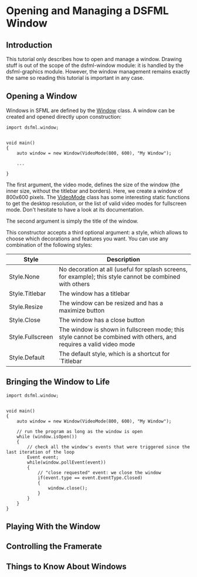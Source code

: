 Opening and Managing a DSFML Window
=====

Introduction
---

This tutorial only describes how to open and manage a window. Drawing stuff is out of the scope of the dsfml-window module: it is handled by the dsfml-graphics module. However, the window management remains exactly the same so reading this tutorial is important in any case.

Opening a Window
---

Windows in SFML are defined by the [Window](https://github.com/Jebbs/DSFML/blob/master/src/dsfml/window/window.d) class. A window can be created and opened directly upon construction:

```
import dsfml.window;


void main()
{
	auto window = new Window(VideoMode(800, 600), "My Window");

	...

}
```

The first argument, the video mode, defines the size of the window (the inner size, without the titlebar and borders). Here, we create a window of 800x600 pixels.
The [VideoMode](https://github.com/Jebbs/DSFML/blob/master/src/dsfml/window/videomode.d) class has some interesting static functions to get the desktop resolution, or the list of valid video modes for fullscreen mode. Don't hesitate to have a look at its documentation.

The second argument is simply the title of the window.

This constructor accepts a third optional argument: a style, which allows to choose which decorations and features you want. You can use any combination of the following styles: 

| Style | Description |
| --- | --- |
| Style.None | No decoration at all (useful for splash screens, for example); this style cannot be combined with others |
| Style.Titlebar | The window has a titlebar |
| Style.Resize | The window can be resized and has a maximize button |
| Style.Close | The window has a close button |
| Style.Fullscreen | The window is shown in fullscreen mode; this style cannot be combined with others, and requires a valid video mode |
| Style.Default | The default style, which is a shortcut for `Titlebar | Resize | Close` |

Bringing the Window to Life
---

```
import dsfml.window;


void main()
{
	auto window = new Window(VideoMode(800, 600), "My Window");

	// run the program as long as the window is open
	while (window.isOpen())
    {
    	// check all the window's events that were triggered since the last iteration of the loop
        Event event;
        while(window.pollEvent(event))
        {
        	// "close requested" event: we close the window
            if(event.type == event.EventType.Closed)
            {
                window.close();
            }
        }
    }
}
```

Playing With the Window
---

Controlling the Framerate
---

Things to Know About Windows
---
